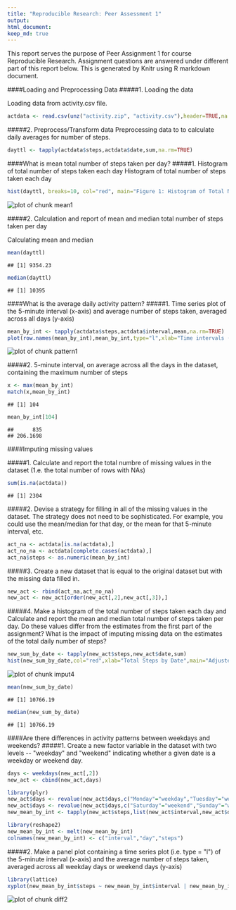 ```yaml
---
title: "Reproducible Research: Peer Assessment 1"
output:
html_document:
keep_md: true
---
```


This report serves the purpose of Peer Assignment 1 for course Reproducible Research. Assignment questions are answered under different part of this report below. This is generated by Knitr using R markdown document.

####Loading and Preprocessing Data
#####1. Loading the data

Loading data from activity.csv file. 


```r
actdata <- read.csv(unz("activity.zip", "activity.csv"),header=TRUE,na.strings="NA",stringsAsFactors=FALSE,skipNul=TRUE,colClasses=c("numeric","Date","numeric"))
```

#####2. Preprocess/Transform data
Preprocessing data to to calculate daily averages for number of steps. 

```r
dayttl <- tapply(actdata$steps,actdata$date,sum,na.rm=TRUE)
```

####What is mean total number of steps taken per day?
#####1. Histogram of total number of steps taken each day
Histogram of total number of steps taken each day


```r
hist(dayttl, breaks=10, col="red", main="Figure 1: Histogram of Total Number of Steps in each Day", xlab="Total Steps")
```

![plot of chunk mean1](figure/mean1-1.png) 

#####2. Calculation and report of mean and median total number of steps taken per day

Calculating mean and median 

```r
mean(dayttl)
```

```
## [1] 9354.23
```

```r
median(dayttl)
```

```
## [1] 10395
```

####What is the average daily activity pattern?
#####1. Time series plot of the 5-minute interval (x-axis) and average number of steps taken, averaged across all days (y-axis)


```r
mean_by_int <- tapply(actdata$steps,actdata$interval,mean,na.rm=TRUE)
plot(row.names(mean_by_int),mean_by_int,type="l",xlab="Time intervals (in minutes)",ylab="Average of Total Steps",main="Average Daily Activity Pattern")
```

![plot of chunk pattern1](figure/pattern1-1.png) 


#####2. 5-minute interval, on average across all the days in the dataset, containing the maximum number of steps


```r
x <- max(mean_by_int)
match(x,mean_by_int)
```

```
## [1] 104
```

```r
mean_by_int[104]
```

```
##      835 
## 206.1698
```

####Imputing missing values

#####1. Calculate and report the total numbre of missing values in the dataset (1.e. the total number of rows with NAs)


```r
sum(is.na(actdata))
```

```
## [1] 2304
```


#####2. Devise a strategy for filling in all of the missing values in the dataset. The strategy does not need to be sophisticated. For example, you could use the mean/median for that day, or the mean for that 5-minute interval, etc.


```r
act_na <- actdata[is.na(actdata),]
act_no_na <- actdata[complete.cases(actdata),]
act_na$steps <- as.numeric(mean_by_int)
```


#####3. Create a new dataset that is equal to the original dataset but with the missing data filled in.


```r
new_act <- rbind(act_na,act_no_na)
new_act <- new_act[order(new_act[,2],new_act[,3]),]
```


#####4. Make a histogram of the total number of steps taken each day and Calculate and report the mean and median total number of steps taken per day. Do these values differ from the estimates from the first part of the assignment? What is the impact of imputing missing data on the estimates of the total daily number of steps?


```r
new_sum_by_date <- tapply(new_act$steps,new_act$date,sum)
hist(new_sum_by_date,col="red",xlab="Total Steps by Date",main="Adjusted Histogram of Total Steps by Date (no missing values)")
```

![plot of chunk imput4](figure/imput4-1.png) 

```r
mean(new_sum_by_date)
```

```
## [1] 10766.19
```

```r
median(new_sum_by_date)
```

```
## [1] 10766.19
```

####Are there differences in activity patterns between weekdays and weekends?
#####1. Create a new factor variable in the dataset with two levels -- "weekday" and "weekend" indicating whether a given date is a weekday or weekend day.


```r
days <- weekdays(new_act[,2])
new_act <- cbind(new_act,days)

library(plyr)
new_act$days <- revalue(new_act$days,c("Monday"="weekday","Tuesday"="weekday","Wednesday"="weekday","Thursday"="weekday","Friday"="weekday"))
new_act$days <- revalue(new_act$days,c("Saturday"="weekend","Sunday"="weekend"))
new_mean_by_int <- tapply(new_act$steps,list(new_act$interval,new_act$days),mean)

library(reshape2)
new_mean_by_int <- melt(new_mean_by_int)
colnames(new_mean_by_int) <- c("interval","day","steps")
```

#####2. Make a panel plot containing a time series plot (i.e. type = "l") of the 5-minute interval (x-axis) and the average number of steps taken, averaged across all weekday days or weekend days (y-axis)


```r
library(lattice)
xyplot(new_mean_by_int$steps ~ new_mean_by_int$interval | new_mean_by_int$day, layout=c(1,2),type="l",main="Time Series Plot of the Average of Total Steps (weekday vs. weekend)",xlab="Time intervals (in minutes)",ylab="Average of Total Steps")
```

![plot of chunk diff2](figure/diff2-1.png) 
